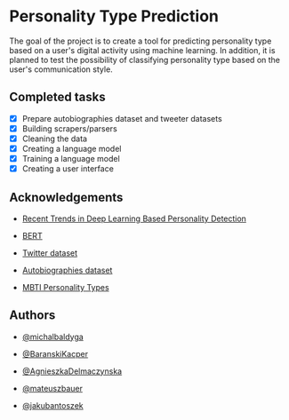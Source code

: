 
# Personality Type Prediction

The goal of the project is to create a tool for predicting personality type based on a user's digital activity using machine learning. In addition, it is planned to test the possibility of classifying personality type based on the user's communication style.






## Completed tasks

- [X]  Prepare autobiographies dataset and tweeter datasets
- [x]  Building scrapers/parsers
- [x]  Cleaning the data
- [x]  Creating a language model
- [x]  Training a language model
- [X]  Creating a user interface

## Acknowledgements
- [Recent Trends in Deep Learning Based Personality Detection](https://arxiv.org/pdf/1908.03628.pdf)
 - [BERT](https://huggingface.co/docs/transformers/tasks/sequence_classification)
 - [Twitter dataset](https://www.kaggle.com/datasets/datasnaek/mbti-type)
 - [Autobiographies dataset](https://www.gutenberg.org/)

 - [MBTI Personality Types](16personalities.com/pl/typy-osobowosci)

## Authors

- [@michalbaldyga](https://github.com/michalbaldyga)

- [@BaranskiKacper](https://github.com/BaranskiKacper)

- [@AgnieszkaDelmaczynska](https://github.com/AgnieszkaDelmaczynska)

- [@mateuszbauer](https://github.com/mateuszbauer)

- [@jakubantoszek](https://github.com/jakubantoszek)